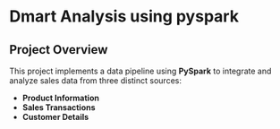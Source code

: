 # Dmart Analysis using pyspark
## Project Overview
This project implements a data pipeline using **PySpark** to integrate and analyze sales data from three distinct sources:

- **Product Information**
- **Sales Transactions**
- **Customer Details**
